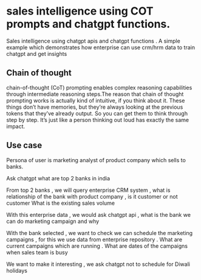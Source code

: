 # sales intelligence using COT prompts and chatgpt functions.
Sales intelligence using chatgpt apis and chatgpt functions .  A simple example which demonstrates how enterprise can use crm/hrm data to train chatgpt and get insights

## Chain of thought

chain-of-thought (CoT) prompting enables complex reasoning capabilities through intermediate reasoning steps.The reason that chain of thought prompting works is actually kind of intuitive, if you think about it. These things don’t have memories, but they’re always looking at the previous tokens that they’ve already output. So you can get them to think through step by step. It’s just like a person thinking out loud has exactly the same impact.

## Use case 

Persona of user is marketing analyst of product company which sells to banks.

Ask chatgpt what are top 2 banks in india 

From top 2 banks , we will query enterprise CRM system , 
 what is  relationship of the bank with product company  , is it customer or not customer
 What is the existing sales volume 

With this enterprise data , we would ask chatgpt api , what is the  bank we can do marketing campaign and why

With the bank selected , we want to check we can schedule the marketing campaigns , 
for this we use data from enterprise repository .
What are current campaigns which are running . 
What are dates of the campaigns when sales team is busy 

We want to make it interesting , we ask chatgpt not to schedule for Diwali holidays  

